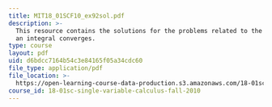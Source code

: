 ```yaml
---
title: MIT18_01SCF10_ex92sol.pdf
description: >-
  This resource contains the solutions for the problems related to the conﬁrming
  an integral converges.
type: course
layout: pdf
uid: d6bdcc7164b54c3e84165f05a34cdc60
file_type: application/pdf
file_location: >-
  https://open-learning-course-data-production.s3.amazonaws.com/18-01sc-single-variable-calculus-fall-2010/d6bdcc7164b54c3e84165f05a34cdc60_MIT18_01SCF10_ex92sol.pdf
course_id: 18-01sc-single-variable-calculus-fall-2010
---
```

